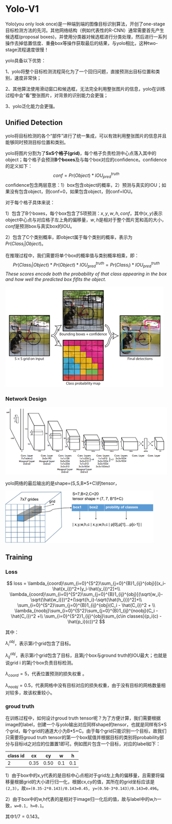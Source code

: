# Yolo-V1

Yolo(you only look once)是一种端到端的图像目标识别算法，开创了one-stage目标检测方法的先河。其他网络结构（例如代表性的R-CNN）通常需要首先产生候选框(proposal boxes)，并使用分类器对候选框进行分类处理，然后进行一系列操作去掉低置信度、重叠box等操作获取最后的结果，与yolo相比，这种two-stage流程速度很慢！

yolo具备以下优势：

1、yolo将整个目标检测流程简化为了一个回归问题，直接预测出目标位置和类别，速度非常快；

2、其他算法使用滑动窗口和候选框，无法完全利用整张图片的信息，yolo在训练过程中会“看”整张图片，对背景的识别能力会更强；

3、yolo泛化能力会更强。

## Unified Detection

yolo将目标检测的各个“部件”进行了统一集成，可以有效利用整张图片的信息并且能够同时预测目标位置和类别。

yolo将图片分割为了**SxS个格子(grid)**，每个格子负责检测中心点落入其中的object；每个格子会预测**B个boxes**及与每个box对应的confidence。confidence的定义如下：
$$
conf = Pr(Object)*IOU_{pred}^{truth}
$$
confidence包含两层意思：1）box包含object的概率，2）预测与真实的IOU；如果没有包含object，则conf=0，如果包含object，则conf=IOU。

对于每个格子具体来说：

1）包含了B个boxes，每个box包含了5项预测：$x,y,w,h,conf$，其中$(x,y)$表示object中心点与对应格子左上角的偏移量，$w,h$是相对于整个图片宽和高的大小，$conf$是预测box与真实box的IOU。

2）包含了C个类别概率，即object属于每个类别的概率，表示为$Pr(Class_i|Object)$。

在推理过程中，我们需要将单个box的概率值与类别概率相乘，即：
$$
Pr(Class_i|Object)*Pr(Object)*IOU_{pred}^{truth}=Pr(Class_i)*IOU_{pred}^{truth}
$$
*These scores encode both the probability of that class appearing in the box and how well the predicted box fifits the object.*

<img src="source\yolov1\model_grid.png" alt="tensor" style="zoom:50%;" />

### Network Design

<img src="source\yolov1\architecture.png" alt="tensor" style="zoom:80%;" />



yolo网络的最后输出的是shape=(S,S,B*5+C)的tensor，

<img src="source\yolov1\outtensor.png" alt="tensor" style="zoom:45%;" />

## Training

### Loss

$$
loss = \lambda_{coord}\sum_{i=0}^{S^2}\sum_{j=0}^{B}1_{ij}^{obj}[(x_i-\hat{x_i})^2+(y_i-\hat{y_i})^2]+\\
\lambda_{coord}\sum_{i=0}^{S^2}\sum_{j=0}^{B}1_{ij}^{obj}[(\sqrt{w_i}-\sqrt{\hat{w_i}})^2+(\sqrt{h_i}-\sqrt{\hat{h_i}})^2]+\\
\sum_{i=0}^{S^2}\sum_{j=0}^{B}1_{ij}^{obj}(C_i - \hat{C_i})^2 + \\
\lambda_{noobj}\sum_{i=0}^{S^2}\sum_{j=0}^{B}1_{ij}^{noobj}(C_i - \hat{C_i})^2 +\\
\sum_{i=0}^{S^2}1_{ij}^{obj}\sum_{c\in classes}(p_i(c) - \hat{p_i}(c))^2
$$

其中：

$\lambda_{i}^{obj}$，表示第i个grid包含了目标。

$\lambda_{ij}^{obj}$，表示第i个grid包含了目标，且第j个box与ground truth的IOU最大；也就是说grid i 的第j个box负责目标检测。

$\lambda_{coord}=5$，代表位置预测的损失权重 。

$\lambda_{noobj}=0.5$，代表网格中没有目标对应的损失权重，由于没有目标的网格数量相对较多，故该权重较小。

### groud truth

在训练过程中，如何设计groud truth tensor呢？为了方便计算，我们需要根据image的label，创建一个与yolo输出对应同样shape的tensor，也就是同样有S\*S个grid，每个grid的通道大小为B*5+C。由于每个grid只能识别一个目标，故我们只需要将groud truth tensor的第一个box赋值并根据目标的类别将probability部分与目标id之对应的位置置1即可。例如图片包含一个目标，对应的label如下：

| class id | cx   | cy   | w    | h    |
| -------- | ---- | ---- | ---- | ---- |
| 2        | 0.35 | 0.50 | 0.1  | 0.1  |

1）由于box中的x,y代表的是目标中心点相对于grid左上角的偏移量，且需要将偏移量根据grid的大小进行归一化，根据cx,cy的值，其所在的grid坐标应该是`(2,3)`，故`x=(0.35-2*0.143)/0.143=0.45, y=(0.50-3*0.143)/0.143=0.496`。

2）由于box中的w,h代表的是相对于image归一化后的值，故与label中的w,h一致，`w=0.1, h=0.1`。

其中$1/7=0.143$。





















